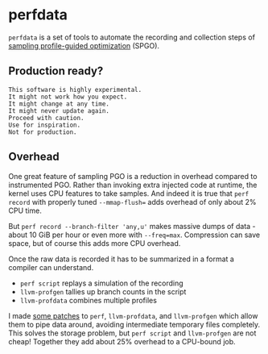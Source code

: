 # perfdata

`perfdata` is a set of tools to automate the recording and collection steps of [sampling profile-guided optimization](https://clang.llvm.org/docs/UsersManual.html#using-sampling-profilers) (SPGO).

## Production ready?

```
This software is highly experimental.
It might not work how you expect.
It might change at any time.
It might never update again.
Proceed with caution.
Use for inspiration.
Not for production.
``````

## Overhead

One great feature of sampling PGO is a reduction in overhead compared to instrumented PGO.
Rather than invoking extra injected code at runtime, the kernel uses CPU features to take samples.
And indeed it is true that `perf record` with properly tuned `--mmap-flush=` adds overhead of only about 2% CPU time.

But `perf record --branch-filter 'any,u'` makes massive dumps of data - about 10 GiB per hour or even more with `--freq=max`.
Compression can save space, but of course this adds more CPU overhead.

Once the raw data is recorded it has to be summarized in a format a compiler can understand.

- `perf script` replays a simulation of the recording
- `llvm-profgen` tallies up branch counts in the script
- `llvm-profdata` combines multiple profiles

I made [some patches](./patches/) to `perf`, `llvm-profdata`, and `llvm-profgen` which allow them to pipe data around, avoiding intermediate temporary files completely.
This solves the storage problem, but `perf script` and `llvm-profgen` are not cheap!
Together they add about 25% overhead to a CPU-bound job.


